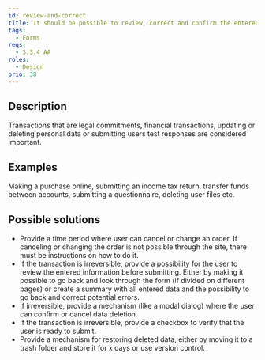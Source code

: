 ```yaml
---
id: review-and-correct
title: It should be possible to review, correct and confirm the entered information of an important form submission or make it possible to reverse the submission
tags:
  - Forms
reqs:
  - 3.3.4 AA
roles:
  - Design
prio: 38
---
```


## Description

Transactions that are legal commitments, financial transactions, updating or deleting personal data or submitting users test responses are considered important.

## Examples

Making a purchase online, submitting an income tax return, transfer funds between accounts, submitting a questionnaire, deleting user files etc.

## Possible solutions

- Provide a time period where user can cancel or change an order. If canceling or changing the order is not possible through the site, there must be instructions on how to do it.
- If the transaction is irreversible, provide a possibility for the user to review the entered information before submitting. Either by making it possible to go back and look through the form (if divided on different pages) or create a summary with all entered data and the possibility to go back and correct potential errors.
- If irreversible, provide a mechanism (like a modal dialog) where the user can confirm or cancel data deletion.
- If the transaction is irreversible, provide a checkbox to verify that the user is ready to submit.
- Provide a mechanism for restoring deleted data, either by moving it to a trash folder and store it for x days or use version control.
